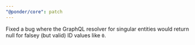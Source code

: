```yaml
---
"@ponder/core": patch
---
```


Fixed a bug where the GraphQL resolver for singular entities would return null for falsey (but valid) ID values like `0`.
